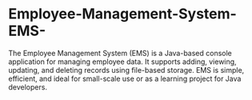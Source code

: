 # Employee-Management-System-EMS-
The Employee Management System (EMS) is a Java-based console application for managing employee data. It supports adding, viewing, updating, and deleting records using file-based storage. EMS is simple, efficient, and ideal for small-scale use or as a learning project for Java developers.
